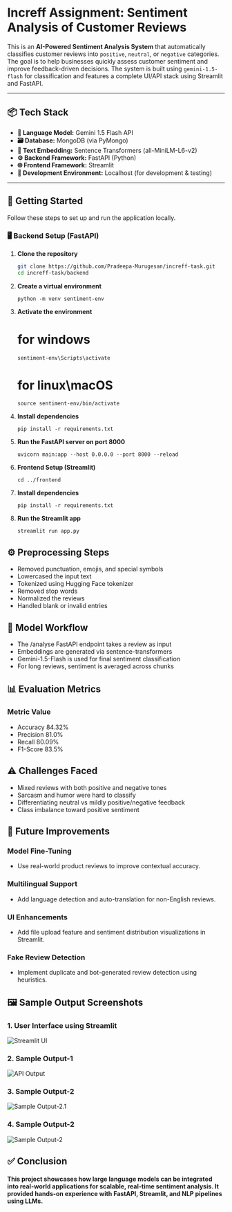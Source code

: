 # Increff Assignment: Sentiment Analysis of Customer Reviews

This is an **AI-Powered Sentiment Analysis System** that automatically classifies customer reviews into `positive`, `neutral`, or `negative` categories. The goal is to help businesses quickly assess customer sentiment and improve feedback-driven decisions. The system is built using `gemini-1.5-flash` for classification and features a complete UI/API stack using Streamlit and FastAPI.

---

## 📦 Tech Stack

- **🧠 Language Model:** Gemini 1.5 Flash API
- **🗃️ Database:** MongoDB (via PyMongo)
- **🧠 Text Embedding:** Sentence Transformers (all-MiniLM-L6-v2)
- **⚙️ Backend Framework:** FastAPI (Python)
- **🌐 Frontend Framework:** Streamlit
- **🧪 Development Environment:** Localhost (for development & testing)

---

## 🚀 Getting Started

Follow these steps to set up and run the application locally.

### 🖥️ Backend Setup (FastAPI)

1. **Clone the repository**
   ```bash
   git clone https://github.com/Pradeepa-Murugesan/increff-task.git
   cd increff-task/backend
    ```
2. **Create a virtual environment**
   ```
   python -m venv sentiment-env
   ```
   
3. **Activate the environment**
   # for windows
   ```
   sentiment-env\Scripts\activate
   ```

   # for linux\macOS
   ```
   source sentiment-env/bin/activate
   ```

5. **Install dependencies**
   ```
   pip install -r requirements.txt
   ```

6. **Run the FastAPI server on port 8000**
   ```
   uvicorn main:app --host 0.0.0.0 --port 8000 --reload
   ```

7. **Frontend Setup (Streamlit)**
   ```
   cd ../frontend
   ```

8. **Install dependencies**
   ```
   pip install -r requirements.txt
   ```

9. **Run the Streamlit app**
   ```
   streamlit run app.py
   ```

## ⚙️ Preprocessing Steps
- Removed punctuation, emojis, and special symbols
- Lowercased the input text
- Tokenized using Hugging Face tokenizer
- Removed stop words
- Normalized the reviews
- Handled blank or invalid entries

## 🤖 Model Workflow
- The /analyse FastAPI endpoint takes a review as input
- Embeddings are generated via sentence-transformers
- Gemini-1.5-Flash is used for final sentiment classification
- For long reviews, sentiment is averaged across chunks

## 📊 Evaluation Metrics
### Metric	Value
- Accuracy	84.32%
- Precision	81.0%
- Recall	80.09%
- F1-Score	83.5%

## ⚠️ Challenges Faced
- Mixed reviews with both positive and negative tones
- Sarcasm and humor were hard to classify
- Differentiating neutral vs mildly positive/negative feedback
- Class imbalance toward positive sentiment

## 🔭 Future Improvements
### Model Fine-Tuning
- Use real-world product reviews to improve contextual accuracy.

### Multilingual Support
- Add language detection and auto-translation for non-English reviews.

### UI Enhancements
- Add file upload feature and sentiment distribution visualizations in Streamlit.

### Fake Review Detection
- Implement duplicate and bot-generated review detection using heuristics.

## 🖼️ Sample Output Screenshots

### 1. User Interface using Streamlit

![Streamlit UI](https://github.com/Pradeepa-murugesan/increff-task/blob/main/images/IMG-20250528-WA0046.jpg)

### 2. Sample Output-1

![API Output](https://github.com/Pradeepa-murugesan/increff-task/blob/main/images/IMG-20250528-WA0047.jpg)

### 3. Sample Output-2

![Sample Output-2.1](https://github.com/Pradeepa-murugesan/increff-task/blob/main/images/IMG-20250528-WA0051.jpg)

### 4. Sample Output-2

![Sample Output-2](https://github.com/Pradeepa-murugesan/increff-task/blob/main/images/IMG-20250528-WA0050.jpg)


## ✅ Conclusion
#### This project showcases how large language models can be integrated into real-world applications for scalable, real-time sentiment analysis. It provided hands-on experience with FastAPI, Streamlit, and NLP pipelines using LLMs.
